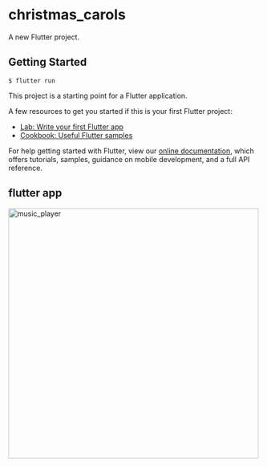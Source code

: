 # christmas_carols

A new Flutter project.

## Getting Started

```
$ flutter run
```

This project is a starting point for a Flutter application.

A few resources to get you started if this is your first Flutter project:

- [Lab: Write your first Flutter app](https://flutter.dev/docs/get-started/codelab)
- [Cookbook: Useful Flutter samples](https://flutter.dev/docs/cookbook)

For help getting started with Flutter, view our
[online documentation](https://flutter.dev/docs), which offers tutorials,
samples, guidance on mobile development, and a full API reference.

## flutter app
<img width="499" alt="music_player" src="https://github.com/alstjs1207/music_player/assets/43664181/ceb41be5-b937-41bd-9129-aa9e47fb7423">
